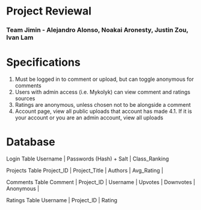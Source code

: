 # Project Reviewal
### Team Jimin - Alejandro Alonso, Noakai Aronesty, Justin Zou, Ivan Lam

# Specifications
1. Must be logged in to comment or upload, but can toggle anonymous for comments
2. Users with admin access (i.e. Mykolyk) can view comment and ratings sources
3. Ratings are anonymous, unless chosen not to be alongside a comment
4. Account page, view all public uploads that account has made
4.1. If it is your account or you are an admin account, view all uploads

# Database
Login Table
Username | Passwords (Hash) + Salt | Class_Ranking

Projects Table
Project_ID | Project_Title | Authors | Avg_Rating | 

Comments Table
Comment | Project_ID | Username | Upvotes | Downvotes | Anonymous | 

Ratings Table
Username | Project_ID | Rating